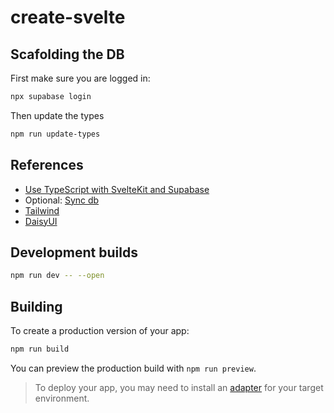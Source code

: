 # create-svelte

## Scafolding the DB

First make sure you are logged in:

```bash
npx supabase login
```

Then update  the types

```bash
npm run update-types
```

## References

- [Use TypeScript with SvelteKit and Supabase](https://blog.robino.dev/posts/supabase-sveltekit)
- Optional: [Sync db](https://supabase.com/docs/guides/getting-started/tutorials/with-svelte)
- [Tailwind](https://tailwindcss.com/docs/guides/sveltekit)
- [DaisyUI](https://daisyui.com/docs/install/)

## Development builds

```bash
npm run dev -- --open
```

## Building

To create a production version of your app:

```bash
npm run build
```

You can preview the production build with `npm run preview`.

> To deploy your app, you may need to install an [adapter](https://kit.svelte.dev/docs/adapters) for your target environment.
